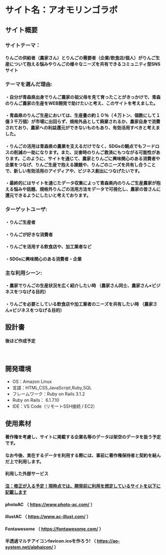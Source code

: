 # サイト名：アオモリンゴラボ

## サイト概要
### サイトテーマ：
#### りんごの供給者（農家さん）とりんごの需要者（企業/飲食店/個人）がりんご生産について抱える悩みやりんごの様々なニーズを共有できるコミュニティ型SNSサイト

### テーマを選んだ理由:
#### ・自分が青森県出身でりんご農家の祖父母を見て育ったことがきっかけで、青森のりんご農家の生産をWEB開発で助けたいと考え、このサイトを考えました。
#### ・青森県のりんご生産においては、生産量の約１０％（４万トン、個数にして１億３千万個）が市場に出回らず、規格外品として廃棄されるか、農家自身で消費されており、農家への利益還元ができないものもあり、有効活用すべきと考えました。
#### ・りんごの活用は青森県の農業を支えるだけでなく、SDGsの観点でもフードロスの削減の一助になります。また、災害時のりんご救済にもつながる可能性があります。このように、サイトを通じて、農家とりんごに興味関心のある消費者や企業をつなげ、りんご生産で抱える課題や、りんごのニーズを共有し合うことで、新しい有効活用のアイディアや、ビジネス創出につなげたいです。
#### ・最終的にはサイトを通じたデータ収集によって青森県内のりんご生産農家が抱える悩みや話題、規格外りんごの活用方法をデータで可視化し、農家の皆さんに還元できるようにしたいと考えております。

### ターゲットユーザ:
#### ・りんご生産者
#### ・りんごが好きな消費者
#### ・りんごを活用する飲食店や、加工業者など
#### ・SDGsに興味関心のある消費者・企業

### 主な利用シーン:
#### ​・農家でりんごの生産状況を広く紹介したい時 （農家さん同士、農家さん×ビジネスをつなげる目的）
#### ・りんごを必要としている飲食店や加工業者のニーズを共有したい時 （農家さん×ビジネスをつなげる目的）

## 設計書
#### 後ほど作成予定
​
## 開発環境
- OS：Amazon Linux
- 言語：HTML,CSS,JavaScript,Ruby,SQL
- フレームワーク：Ruby on Rails 3.1.2
- Ruby on Rails： 6.1.7.10
- IDE：VS Code（リモートSSH接続 / EC2）
​
## 使用素材
#### 著作権を考慮し、サイトに掲載する企業名等のデータは架空のデータを扱う予定です。
#### なお今後、実在するデータを利用する際には、事前に著作権保持者と契約を結んだ上で利用します。

#### 利用した外部サービス
#### <u>注：修正が入る予定！現時点では、開発前に利用を想定しているサイトを以下に記載します</u>
#### photoAC （ https://www.photo-ac.com/ ）
#### illustAC （ https://www.ac-illust.com/ ）
#### Fontawesome （ https://fontawesome.com/ ）
#### 半透過マルチアイコンfavicon.icoを作ろう! （ https://ao-system.net/alphaicon/ ）